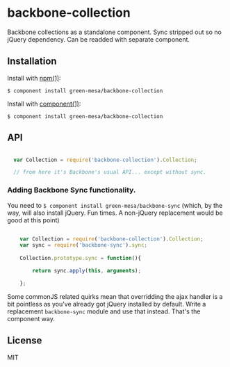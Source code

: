 
# backbone-collection

  Backbone collections as a standalone component. Sync stripped out so no jQuery dependency. Can be readded with separate component.

## Installation

  Install with [npm(1)](http://npmjs.org):

    $ component install green-mesa/backbone-collection


  Install with [component(1)](http://component.io):

    $ component install green-mesa/backbone-collection

## API


```javascript

  var Collection = require('backbone-collection').Collection;

  // from here it's Backbone's usual API... except without sync.

```

### Adding Backbone Sync functionality.

You need to `$ component install green-mesa/backbone-sync` (which, by the way, will also install jQuery. Fun times. A non-jQuery replacement would be good at this point)

```javascript

	var Collection = require('backbone-collection').Collection;
	var sync = require('backbone-sync').sync;
	
	Collection.prototype.sync = function(){

		return sync.apply(this, arguments);

	};
```

Some commonJS related quirks mean that overridding the ajax handler is a bit pointless as you've already got jQuery installed by default. Write a replacement `backbone-sync` module and use that instead. That's the component way. 
## License

  MIT
